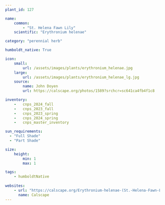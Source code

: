 ```yaml
---
plant_id: 127

name: 
    common:  
        - "St. Helena Fawn Lily"   
    scientific: "Erythronium helenae"  

category: "perennial herb"

humboldt_native: True

icon: 
    small: 
        url: /assets/images/plants/erythronium_helenae.jpg 
    large: 
        url: /assets/images/plants/erythronium_helenae_lg.jpg 
    source: 
        name: John Doyen 
        url: https://calscape.org/photos/1589?srchcr=sc641ca4fb4f1c8

inventory: 
    -   cnps_2024_fall
    -   cnps_2023_fall
    -   cnps_2023_spring
    -   cnps_2024_spring
    -   cnps_master_inventory

sun_requirements:
  - "Full Shade"
  - "Part Shade"

size:
    height: 
        min: 1
        max: 1

tags: 
    - humboldtNative
 
websites: 
    - url: "https://calscape.org/Erythronium-helenae-(St.-Helena-Fawn-Lily)"
      name: Calscape
---
```

